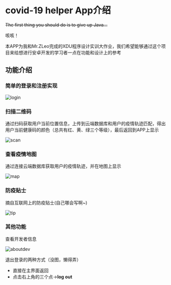 # covid-19 helper App介绍

~~The first thing you should do is to give up Java...~~

咳咳！

本APP为我和Mr.ZLeo完成的XDU程序设计实训大作业，我们希望能够通过这个项目来给想进行安卓开发的学习者一点在功能和设计上的参考

## 功能介绍

### 简单的登录和注册实现
![login](https://github.com/MrGGLS/Some_Codes/blob/master/gifs/login.gif)
### 扫描二维码

通过扫码获取用户当前位置信息，上传到云端数据库和用户的疫情轨迹匹配，得出用户当前健康码的颜色（总共有红、黄、绿三个等级），最后返回到APP上显示

![scan](https://github.com/MrGGLS/Some_Codes/blob/master/gifs/scan.gif)

### 查看疫情地图

通过连接云端数据库获取用户的疫情轨迹，并在地图上显示

![map](https://github.com/MrGGLS/Some_Codes/blob/master/gifs/map.gif)

### 防疫贴士

摘自互联网上的防疫贴士(自己哪会写啊~)

![tip](https://github.com/MrGGLS/Some_Codes/blob/master/gifs/tip.gif)



### 其他功能

查看开发者信息

![aboutdev](https://github.com/MrGGLS/Some_Codes/blob/master/gifs/aboutdev.gif)

退出登录的两种方式（没图，懒得弄）

+ 直接在主界面返回
+ 点击右上角的三个点->**log out**
